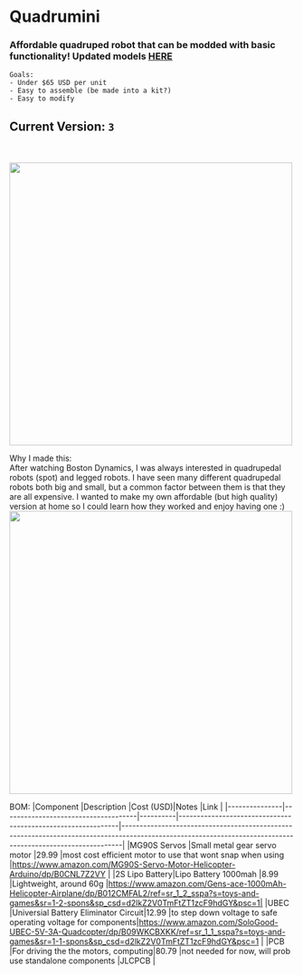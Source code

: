 # Quadrumini
### Affordable quadruped robot that can be modded with basic functionality! Updated models [HERE](https://github.com/Scott170c/Quadrumini/tree/main/inDev/QuadruminiV3)
```
Goals:
- Under $65 USD per unit
- Easy to assemble (be made into a kit?)
- Easy to modify
```
## Current Version: ` 3 `
<br></br>
<img src="https://hc-cdn.hel1.your-objectstorage.com/s/v3/6856774ca16c4dd138cb67b755833bc600993292_image.png" height="500px">

Why I made this: <br>
After watching Boston Dynamics, I was always interested in quadrupedal robots (spot) and legged robots. I have seen many different quadrupedal robots both big and small, but a common factor between them is that they are all expensive. I wanted to make my own affordable (but high quality) version at home so I could learn how they worked and enjoy having one :)
<img src="https://hc-cdn.hel1.your-objectstorage.com/s/v3/e8d69d5ab9a51e5d848373264149c8728fc938db_image.png" height="500px">

BOM:
|Component      |Description                          |Cost (USD)|Notes                                                        |Link                                                                                                                                                        |
|---------------|-------------------------------------|----------|-------------------------------------------------------------|------------------------------------------------------------------------------------------------------------------------------------------------------------|
|MG90S Servos   |Small metal gear servo motor         |29.99     |most cost efficient motor to use that wont snap when using   |https://www.amazon.com/MG90S-Servo-Motor-Helicopter-Arduino/dp/B0CNL7Z2VY                                                                                   |
|2S Lipo Battery|Lipo Battery 1000mah                 |8.99      |Lightweight, around 60g                                      |https://www.amazon.com/Gens-ace-1000mAh-Helicopter-Airplane/dp/B012CMFAL2/ref=sr_1_2_sspa?s=toys-and-games&sr=1-2-spons&sp_csd=d2lkZ2V0TmFtZT1zcF9hdGY&psc=1|
|UBEC           |Universial Battery Eliminator Circuit|12.99     |to step down voltage to safe operating voltage for components|https://www.amazon.com/SoloGood-UBEC-5V-3A-Quadcopter/dp/B09WKCBXKK/ref=sr_1_1_sspa?s=toys-and-games&sr=1-1-spons&sp_csd=d2lkZ2V0TmFtZT1zcF9hdGY&psc=1      |
|PCB            |For driving the the motors, computing|80.79     |not needed for now, will prob use standalone components           |JLCPCB                                                                                                                                                        |

